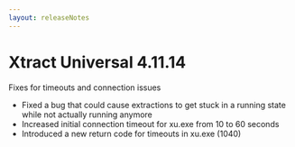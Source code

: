 ```yaml
---
layout: releaseNotes
---
```


# Xtract Universal 4.11.14

Fixes for timeouts and connection issues

- Fixed a bug that could cause extractions to get stuck in a running state while not actually running anymore
- Increased initial connection timeout for xu.exe from 10 to 60 seconds
- Introduced a new return code for timeouts in xu.exe (1040)